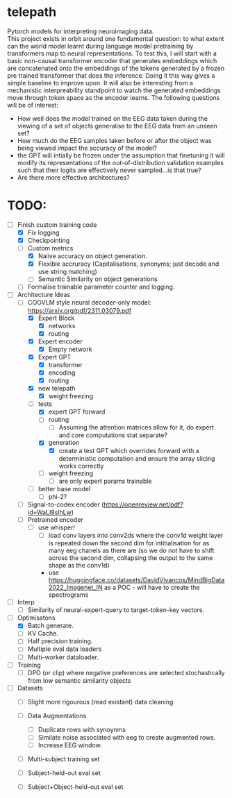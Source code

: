 # telepath
Pytorch models for interpreting neuroimaging data.\
This project exists in orbit around one fundamental question: to what extent can the world model learnt during language model pretraining by transformers map to neural representations. To test this, I will start with a basic non-causal transformer encoder that generates embeddings which are concatenated onto the embeddings of the tokens generated by a frozen pre trained transformer that does the inference. Doing it this way gives a simple baseline to improve upon. It will also be interesting from a mechanistic interpreability standpoint to watch the generated embeddings move through token space as the encoder learns. The following questions will be of interest:

- How well does the model trained on the EEG data taken during the viewing of a set of objects generalise to the EEG data from an unseen set?
- How much do the EEG samples taken before or after the object was being viewed impact the accuracy of the model?
- the GPT will intially be frozen under the assumption that finetuning it will modify its representations of the out-of-distribution validation examples such that their logits are effectively never sampled...is that true?
- Are there more effective architectures? 

# TODO:
- [ ] Finish custom training code
    - [x] Fix logging
    - [x] Checkpointing
    - [ ] Custom metrics
        - [x] Naiive accuracy on object generation.
        - [x] Flexible accruracy (Capitalisations, synonyms; just decode and use string matching)
        - [ ] Semantic Similarity on object generations
    - [ ] Formalise trainable parameter counter and logging.
- [ ] Architecture Ideas
    - [ ] COGVLM style neural decoder-only model: https://arxiv.org/pdf/2311.03079.pdf
        - [x] Expert Block
            - [x] networks
            - [x] routing
        - [x] Expert encoder
            - [x] Empty network
        - [x] Expert GPT
            - [x] transformer
            - [x] encoding
            - [x] routing
        - [x] new telepath
            - [x] weight freezing
        - [ ] tests
            - [x] expert GPT forward
            - [ ] routing
                - [ ] Assuming the attention matrices allow for it, do expert and core computations stat separate?
            - [x] generation
                - [x] create a test GPT which overrides forward with a deterministic computation and ensure the array slicing works correctly
            - [ ] weight freezing
                - [ ] are only expert params trainable
        - [ ] better base model
          - [ ] phi-2?
    - [ ] Signal-to-codex encoder (https://openreview.net/pdf?id=WaLI8slhLw)
    - [ ] Pretrained encoder
        - [ ] use whisper!
            - [ ] load conv layers into conv2ds where the conv1d weight layer is repeated down the second dim for intitialisation for as many eeg chanels as there are (so we do not have to shift across the second dim, collapsing the output to the same shape as the conv1d)
            - use https://huggingface.co/datasets/DavidVivancos/MindBigData2022_Imagenet_IN as a POC - will have to create the spectrograms 

- [ ] Interp
    - [ ] Similarity of neural-expert-query to target-token-key vectors.
- [ ] Optimisatons
    - [x] Batch generate.
    - [ ] KV Cache.
    - [ ] Half precision training.
    - [ ] Multiple eval data loaders
    - [ ] Multi-worker dataloader.
- [ ] Training
    - [ ] DPO (or clip) where negative preferences are selected stochastically from low semantic similarity objects
- [ ] Datasets
    - [ ] Slight more rigourous (read existant) data cleaning
    - [ ] Data Augmentations
        - [ ] Duplicate rows with synoynms
        - [ ] Similate noise associated with eeg to create augmented rows.
        - [ ] Increase EEG window.
    - [ ] Multi-subject training set
    - [ ] Subject-held-out eval set
    - [ ] Subject+Object-held-out eval set
    
